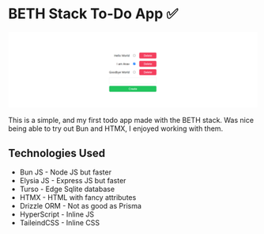 # BETH Stack To-Do App ✅

![hero page](https://github.com/anav5704/BETH-todo/blob/main/docs/hero.png)

This is a simple, and my first todo app made with the BETH stack. Was nice being able to try out Bun and HTMX, I enjoyed working with them.

## Technologies Used
- Bun JS - Node JS but faster
- Elysia JS - Express JS but faster
- Turso - Edge Sqlite database
- HTMX - HTML with fancy attributes
- Drizzle ORM - Not as good as Prisma
-  HyperScript - Inline JS
-  TaileindCSS - Inline CSS

